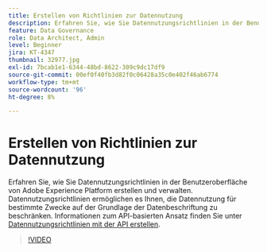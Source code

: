 ```yaml
---
title: Erstellen von Richtlinien zur Datennutzung
description: Erfahren Sie, wie Sie Datennutzungsrichtlinien in der Benutzeroberfläche von Adobe Experience Platform erstellen und verwalten. Datennutzungsrichtlinien ermöglichen es Ihnen, die Datennutzung für bestimmte Zwecke auf der Grundlage der Datenbeschriftung zu beschränken.
feature: Data Governance
role: Data Architect, Admin
level: Beginner
jira: KT-4347
thumbnail: 32977.jpg
exl-id: 7bcab1e1-6344-48bd-8622-309c9dc17df9
source-git-commit: 00ef0f40fb3d82f0c06428a35c0e402f46ab6774
workflow-type: tm+mt
source-wordcount: '96'
ht-degree: 8%

---
```


# Erstellen von Richtlinien zur Datennutzung

Erfahren Sie, wie Sie Datennutzungsrichtlinien in der Benutzeroberfläche von Adobe Experience Platform erstellen und verwalten. Datennutzungsrichtlinien ermöglichen es Ihnen, die Datennutzung für bestimmte Zwecke auf der Grundlage der Datenbeschriftung zu beschränken. Informationen zum API-basierten Ansatz finden Sie unter [Datennutzungsrichtlinien mit der API erstellen](https://experienceleague.adobe.com/docs/experience-platform/data-governance/policies/create.html).

>[!VIDEO](https://video.tv.adobe.com/v/32977?learn=on)